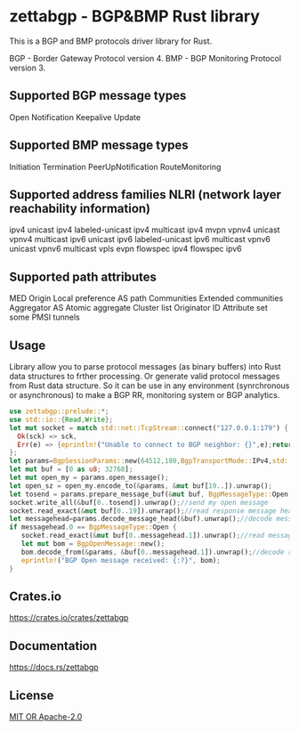 zettabgp - BGP&BMP Rust library
====================

This is a BGP and BMP protocols driver library for Rust.

BGP - Border Gateway Protocol version 4.
BMP - BGP Monitoring Protocol version 3.

## Supported BGP message types
 Open
 Notification
 Keepalive
 Update

## Supported BMP message types
 Initiation
 Termination
 PeerUpNotification
 RouteMonitoring

## Supported address families NLRI (network layer reachability information)
ipv4 unicast
ipv4 labeled-unicast
ipv4 multicast
ipv4 mvpn
vpnv4 unicast
vpnv4 multicast
ipv6 unicast
ipv6 labeled-unicast
ipv6 multicast
vpnv6 unicast
vpnv6 multicast
vpls
evpn
flowspec ipv4
flowspec ipv6

## Supported path attributes
MED
Origin
Local preference
AS path
Communities
Extended communities
Aggregator AS
Atomic aggregate
Cluster list
Originator ID
Attribute set
some PMSI tunnels

## Usage

Library allow you to parse protocol messages (as binary buffers) into Rust data structures to frther processing.
Or generate valid protocol messages from Rust data structure.
So it can be use in any environment (synrchronous or asynchronous) to make a BGP RR, monitoring system or BGP analytics.

```rust
use zettabgp::prelude::*;
use std::io::{Read,Write};
let mut socket = match std::net::TcpStream::connect("127.0.0.1:179") {
  Ok(sck) => sck,
  Err(e) => {eprintln!("Unable to connect to BGP neighbor: {}",e);return;}
};
let params=BgpSessionParams::new(64512,180,BgpTransportMode::IPv4,std::net::Ipv4Addr::new(1,1,1,1),vec![BgpCapability::SafiIPv4u].into_iter().collect());
let mut buf = [0 as u8; 32768];
let mut open_my = params.open_message();
let open_sz = open_my.encode_to(&params, &mut buf[19..]).unwrap();
let tosend = params.prepare_message_buf(&mut buf, BgpMessageType::Open, open_sz).unwrap();
socket.write_all(&buf[0..tosend]).unwrap();//send my open message
socket.read_exact(&mut buf[0..19]).unwrap();//read response message head
let messagehead=params.decode_message_head(&buf).unwrap();//decode message head
if messagehead.0 == BgpMessageType::Open {
   socket.read_exact(&mut buf[0..messagehead.1]).unwrap();//read message body
   let mut bom = BgpOpenMessage::new();
   bom.decode_from(&params, &buf[0..messagehead.1]).unwrap();//decode received message body
   eprintln!("BGP Open message received: {:?}", bom);
}
```


## Crates.io

https://crates.io/crates/zettabgp

## Documentation

https://docs.rs/zettabgp

## License

[MIT OR Apache-2.0](LICENSE)